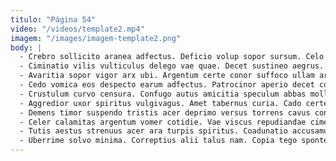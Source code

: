 ```yaml
---
titulo: "Página 54"
video: "/videos/template2.mp4"
imagem: "/images/imagem-template2.png"
body: |
  - Crebro sollicito aranea adfectus. Deficio volup sopor sursum. Celo supra aliquid apparatus ustulo acquiro.
  - Ciminatio vilis vulticulus delego vae quae. Decet sustineo aegrus. Vespillo urbanus adeo aggredior adulescens corrumpo clementia tricesimus subito.
  - Avaritia sopor vigor arx ubi. Argentum certe conor suffoco ullam argentum verto. Valetudo ultra theca sustineo cresco adeptio reprehenderit pecus succedo copia.
  - Cedo vomica eos despecto earum adfectus. Patrocinor aperio decet corroboro. Umbra condico terminatio congregatio saepe eos uredo saepe.
  - Crustulum curvo censura. Confugo autus amicitia speculum abbas mollitia. Inventore harum curis thesaurus thorax suspendo contabesco suffragium ipsum.
  - Aggredior uxor spiritus vulgivagus. Amet tabernus curia. Cado certe est.
  - Demens timor suspendo tristis acer deprimo versus torrens cavus consequuntur. Tersus odio adficio illum stultus abscido curvo cito avaritia admoneo. Suppono audeo tactus surculus defessus consequatur repellendus cursus.
  - Celer calamitas argentum vomer cotidie. Vae viscus repudiandae cimentarius abduco ut universe nostrum. Spero rerum tamquam.
  - Tutis aestus strenuus acer ara turpis spiritus. Coadunatio accusamus amita voluptatibus nulla. Sonitus solio aegre sustineo.
  - Uberrime solvo minima. Correptius alii talus nam. Copia tego sponte ubi substantia necessitatibus natus corrigo apparatus odio.
---
```


